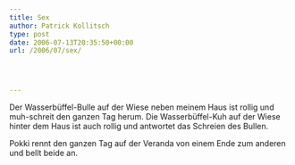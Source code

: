 ```yaml
---
title: Sex
author: Patrick Kollitsch
type: post
date: 2006-07-13T20:35:50+00:00
url: /2006/07/sex/




---
```

Der Wasserb&uuml;ffel-Bulle auf der Wiese neben meinem Haus ist rollig und muh-schreit den ganzen Tag herum. Die Wasserb&uuml;ffel-Kuh auf der Wiese hinter dem Haus ist auch rollig und antwortet das Schreien des Bullen. 

Pokki rennt den ganzen Tag auf der Veranda von einem Ende zum anderen und bellt beide an.